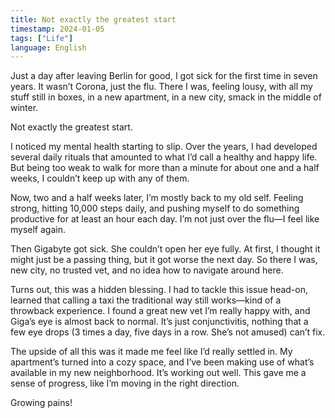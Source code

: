 ```yaml
---
title: Not exactly the greatest start
timestamp: 2024-01-05
tags: ["Life"]
language: English
---
```


Just a day after leaving Berlin for good, I got sick for the first time in seven years. It wasn’t Corona, just the flu. There I was, feeling lousy, with all my stuff still in boxes, in a new apartment, in a new city, smack in the middle of winter.

Not exactly the greatest start.

I noticed my mental health starting to slip. Over the years, I had developed several daily rituals that amounted to what I’d call a healthy and happy life. But being too weak to walk for more than a minute for about one and a half weeks, I couldn’t keep up with any of them.

Now, two and a half weeks later, I’m mostly back to my old self. Feeling strong, hitting 10,000 steps daily, and pushing myself to do something productive for at least an hour each day. I’m not just over the flu—I feel like myself again.

Then Gigabyte got sick. She couldn’t open her eye fully. At first, I thought it might just be a passing thing, but it got worse the next day. So there I was, new city, no trusted vet, and no idea how to navigate around here.

Turns out, this was a hidden blessing. I had to tackle this issue head-on, learned that calling a taxi the traditional way still works—kind of a throwback experience. I found a great new vet I’m really happy with, and Giga’s eye is almost back to normal. It’s just conjunctivitis, nothing that a few eye drops (3 times a day, five days in a row. She’s not amused) can’t fix.

The upside of all this was it made me feel like I’d really settled in. My apartment’s turned into a cozy space, and I’ve been making use of what’s available in my new neighborhood. It’s working out well. This gave me a sense of progress, like I’m moving in the right direction.

Growing pains!
